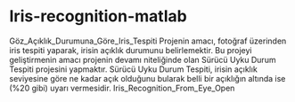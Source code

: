 # Iris-recognition-matlab
Göz_Açıklık_Durumuna_Göre_Iris_Tespiti
Projenin amacı, fotoğraf üzerinden iris tespiti yaparak, irisin açıklık durumunu belirlemektir. Bu projeyi geliştirmenin amacı projenin devamı niteliğinde olan Sürücü Uyku Durum Tespiti projesini yapmaktır. 
Sürücü Uyku Durum Tespiti, irisin açıklık seviyesine göre ne kadar açık olduğunu bularak belli bir açıklığın altında ise (%20 gibi) uyarı vermesidir.
Iris_Recognition_From_Eye_Open
